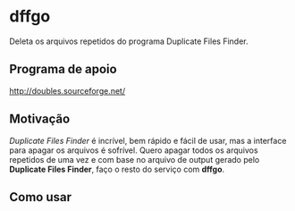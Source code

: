 # dffgo
Deleta os arquivos repetidos do programa Duplicate Files Finder.

## Programa de apoio

http://doubles.sourceforge.net/

## Motivação

_Duplicate Files Finder_ é incrível, bem rápido e fácil de usar, mas a interface para apagar os arquivos
é sofrível. Quero apagar todos os arquivos repetidos de uma vez e com base no arquivo de output gerado pelo
__Duplicate Files Finder__, faço o resto do serviço com __dffgo__. 

## Como usar